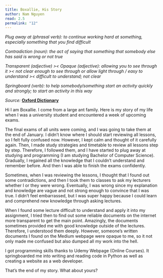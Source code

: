 ```yaml
---
title: Boxallie, His Story
author: Nam Nguyen
read: 2.5
permalink: "12"
---
```



*Plug away at (phrasal verb): to continue working hard at something, especially something that you find difficult*

*Contradiction (noun):  the act of saying that something that somebody else has said is wrong or not true*

*Transparent (adjective) >< Opaque (adjective): allowing you to see through it >< not clear enough to see through or allow light through / easy to understand >< difficult to understand; not clear*

*Springboard (verb): to help somebody/something start an activity quickly and strongly; to start an activity in this way*

_Source:_ [**Oxford Dictionary**](https://www.oxfordlearnersdictionaries.com/)


Hi I am Boxallie. I come from a large ant family. Here is my story of my life when I was a university student and encountered a week of upcoming exams. 
 
The final exams of all units were coming, and I was going to take them at the end of January. I didn’t know where I should start reviewing all lessons, so I felt fully confused now. However, I kept calm and thought of it carefully again. Then, I made study strategies and timetable to review all lessons step by step. Therefore, I followed them, and I have started to plug away at studying and programming (I am studying Bachelor of Computer Science). Gradually, I regained all the knowledge that I couldn’t understand and remember before. And then  I was able to finish the exams confidently. 

Sometimes, when I was reviewing the lessons, I thought that I found out some contradictions, and then I took them to classes to ask my lecturers whether I or they were wrong. Eventually, I was wrong since my explanation and knowledge are vague and not strong enough to convince that I was true. I didn’t feel embarrassed, but I was super happy because I could learn and comprehend new knowledge through asking lectures. 

When I found some lecture difficult to understand and apply it into my assignment, I tried then to find out some reliable documents on the internet more transparent to get the main point. Amazingly, the documents sometimes provided me with good knowledge outside of the lectures. Therefore, I understood them deeply. However, someone’s written documents I found on the Medium webpage were opaque to me, so it not only made me confused but also dumped all my work into the hell. 

I got programming skills thanks to Udemy Webpage (Online Courses). It springboarded me into writing and reading code in Python as well as creating a website as a web developer.

That’s the end of my story. What about yours?
